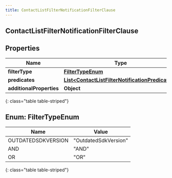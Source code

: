 ```yaml
---
title: ContactListFilterNotificationFilterClause
---
```

## ContactListFilterNotificationFilterClause


## Properties

| Name | Type | Description | Notes |
| ------------ | ------------- | ------------- | ------------- |
| **filterType** | [**FilterTypeEnum**](#FilterTypeEnum) |  |  [optional] |
| **predicates** | [**List&lt;ContactListFilterNotificationPredicates&gt;**](ContactListFilterNotificationPredicates.html) |  |  [optional] |
| **additionalProperties** | **Object** |  |  [optional] |
{: class="table table-striped"}


<a name="FilterTypeEnum"></a>

## Enum: FilterTypeEnum

| Name | Value |
| ---- | ----- |
| OUTDATEDSDKVERSION | &quot;OutdatedSdkVersion&quot; |
| AND | &quot;AND&quot; |
| OR | &quot;OR&quot; |
{: class="table table-striped"}


